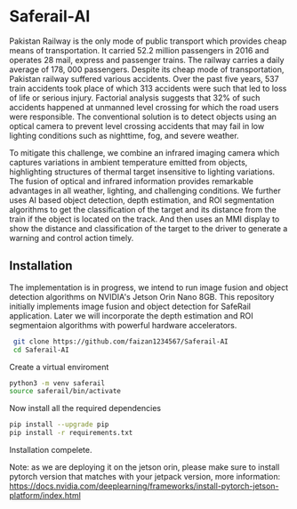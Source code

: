 # Saferail-AI

Pakistan Railway is the only mode of public transport which provides cheap means of transportation. It carried 52.2 million passengers in 2016 and operates 28 mail, express and passenger trains. The railway carries a daily average of 178, 000 passengers. Despite its cheap mode of transportation, Pakistan railway suffered various accidents. Over the past five years, 537 train accidents took place of which 313 accidents were such that led to loss of life or serious injury. Factorial analysis suggests that 32% of such accidents happened at unmanned level crossing for which the road users were responsible. The conventional solution is to detect objects using an optical camera to prevent level crossing accidents that may fail in low lighting conditions such as nighttime, fog, and severe weather. 

To mitigate this challenge, we combine an infrared imaging camera which captures variations in ambient temperature emitted from objects, highlighting structures of thermal target insensitive to lighting variations.  The fusion of optical and infrared information provides remarkable advantages in all weather, lighting, and challenging conditions. We further uses AI based object detection, depth estimation, and ROI segmentation algorithms to get the classification of the target and its distance from the train if the object is located on the track. And then  uses an MMI display to show the distance and classification of the target to the driver to generate a warning and control action timely. 

## Installation
The implementation is in progress, we intend to run image fusion and object detection algorithms on NVIDIA's Jetson Orin Nano 8GB. This repository initially implements image fusion and object detection for SafeRail application. Later we will incorporate the depth estimation and ROI segmentaion algorithms with powerful hardware accelerators.

```bash
 git clone https://github.com/faizan1234567/Saferail-AI
 cd Saferail-AI
```

Create  a virtual enviroment
```bash
python3 -m venv saferail
source saferail/bin/activate
```

Now install all the required dependencies
```bash
pip install --upgrade pip
pip install -r requirements.txt
```
Installation compelete.

Note: as we are deploying it on the jetson orin, please make sure to install pytorch version that matches with your jetpack version,
more information: https://docs.nvidia.com/deeplearning/frameworks/install-pytorch-jetson-platform/index.html






